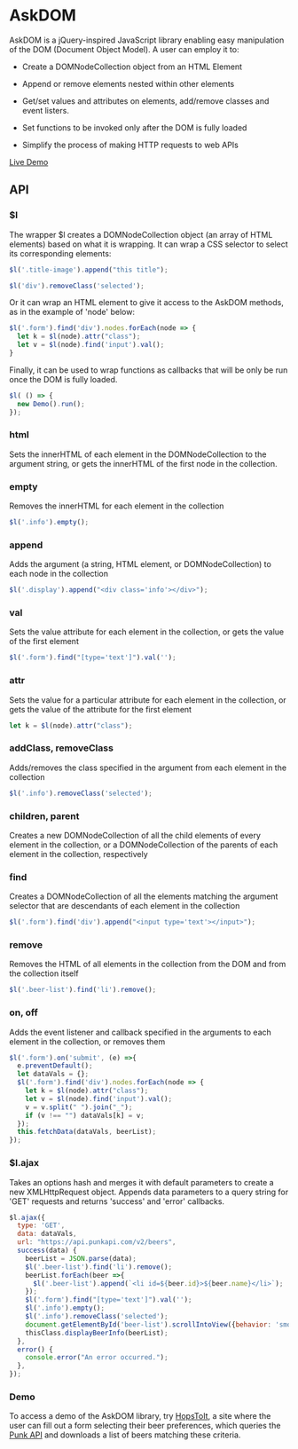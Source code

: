 # AskDOM

AskDOM is a jQuery-inspired JavaScript library enabling easy manipulation of the DOM (Document Object Model). A user can employ it to:

* Create a DOMNodeCollection object from an HTML Element

* Append or remove elements nested within other elements

* Get/set values and attributes on elements, add/remove classes and event listers.

* Set functions to be invoked only after the DOM is fully loaded

* Simplify the process of making HTTP requests to web APIs

[Live Demo](http://aschneit.com/HopsToIt/)


## API

### $l

The wrapper $l creates a DOMNodeCollection object (an array of HTML elements) based on what it is wrapping. It can wrap a CSS selector to select its corresponding elements:

```JavaScript
$l('.title-image').append("this title");

$l('div').removeClass('selected');
```
Or it can wrap an HTML element to give it access to the AskDOM methods, as in the example of 'node' below:

```JavaScript
$l('.form').find('div').nodes.forEach(node => {
  let k = $l(node).attr("class");
  let v = $l(node).find('input').val();
}
```

Finally, it can be used to wrap functions as callbacks that will be only be run once the DOM is fully loaded.

```JavaScript
$l( () => {
  new Demo().run();
});
```

### html

Sets the innerHTML of each element in the DOMNodeCollection to the argument string, or gets the innerHTML of the first node in the collection.

### empty

Removes the innerHTML for each element in the collection

```JavaScript
$l('.info').empty();
```

### append

Adds the argument (a string, HTML element, or DOMNodeCollection) to each node in the collection

```JavaScript
$l('.display').append("<div class='info'></div>");
```

### val

Sets the value attribute for each element in the collection, or gets the value of the first element

```JavaScript
$l('.form').find("[type='text']").val('');
```

### attr

Sets the value for a particular attribute for each element in the collection, or gets the value of the attribute for the first element

```JavaScript
let k = $l(node).attr("class");
```

### addClass, removeClass

Adds/removes the class specified in the argument from each element in the collection

```JavaScript
$l('.info').removeClass('selected');
```

### children, parent

Creates a new DOMNodeCollection of all the child elements of every element in the collection, or a DOMNodeCollection of the parents of each element in the collection, respectively

### find

Creates a DOMNodeCollection of all the elements matching the argument selector that are descendants of each element in the collection

```JavaScript
$l('.form').find('div').append("<input type='text'></input>");
```

### remove

Removes the HTML of all elements in the collection from the DOM and from the collection itself

```JavaScript
$l('.beer-list').find('li').remove();
```

### on, off

Adds the event listener and callback specified in the arguments to each element in the collection, or removes them

```JavaScript
$l('.form').on('submit', (e) =>{
  e.preventDefault();
  let dataVals = {};
  $l('.form').find('div').nodes.forEach(node => {
    let k = $l(node).attr("class");
    let v = $l(node).find('input').val();
    v = v.split(" ").join("_");
    if (v !== "") dataVals[k] = v;
  });
  this.fetchData(dataVals, beerList);
});
```

### $l.ajax

Takes an options hash and merges it with default parameters to create a new XMLHttpRequest object. Appends data parameters to a query string for 'GET' requests and returns 'success' and 'error' callbacks.

```JavaScript
$l.ajax({
  type: 'GET',
  data: dataVals,
  url: "https://api.punkapi.com/v2/beers",
  success(data) {
    beerList = JSON.parse(data);
    $l('.beer-list').find('li').remove();
    beerList.forEach(beer =>{
      $l('.beer-list').append(`<li id=${beer.id}>${beer.name}</li>`);
    });
    $l('.form').find("[type='text']").val('');
    $l('.info').empty();
    $l('.info').removeClass('selected');
    document.getElementById('beer-list').scrollIntoView({behavior: 'smooth'});
    thisClass.displayBeerInfo(beerList);
  },
  error() {
    console.error("An error occurred.");
  },
});
```

### Demo

To access a demo of the AskDOM library, try [HopsToIt](http://aschneit.com/HopsToIt/), a site where the user can fill out a form selecting their beer preferences, which queries the [Punk API](https://punkapi.com/) and downloads a list of beers matching these criteria. 
